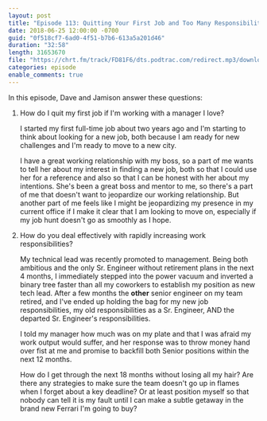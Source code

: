 ```yaml
---
layout: post
title: "Episode 113: Quitting Your First Job and Too Many Responsibilities"
date: 2018-06-25 12:00:00 -0700
guid: "0f518cf7-6ad0-4f51-b7b6-613a5a201d46"
duration: "32:58"
length: 31653670
file: "https://chrt.fm/track/FD81F6/dts.podtrac.com/redirect.mp3/download.softskills.audio/sse-113.mp3"
categories: episode
enable_comments: true
---
```


In this episode, Dave and Jamison answer these questions:

1. How do I quit my first job if I'm working with a manager I love?

   I started my first full-time job about two years ago and I'm starting to think about looking for a new job, both because I am ready for new challenges and I'm ready to move to a new city.

   I have a great working relationship with my boss, so a part of me wants to tell her about my interest in finding a new job, both so that I could use her for a reference and also so that I can be honest with her about my intentions. She's been a great boss and mentor to me, so there's a part of me that doesn't want to jeopardize our working relationship. But another part of me feels like I might be jeopardizing my presence in my current office if I make it clear that I am looking to move on, especially if my job hunt doesn't go as smoothly as I hope.

2. How do you deal effectively with rapidly increasing work responsibilities?

   My technical lead was recently promoted to management. Being both ambitious and the only Sr. Engineer without retirement plans in the next 4 months, I immediately stepped into the power vacuum and inverted a binary tree faster than all my coworkers to establish my position as new tech lead. After a few months the **other** senior engineer on my team retired, and I've ended up holding the bag for my new job responsibilities, my old responsibilities as a Sr. Engineer, AND the departed Sr. Engineer's responsibilities.

   I told my manager how much was on my plate and that I was afraid my work output would suffer, and her response was to throw money hand over fist at me and promise to backfill both Senior positions within the next 12 months.

   How do I get through the next 18 months without losing all my hair? Are there any strategies to make sure the team doesn't go up in flames when I forget about a key deadline? Or at least position myself so that nobody can tell it is my fault until I can make a subtle getaway in the brand new Ferrari I'm going to buy?
